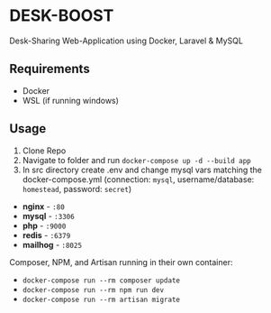 # DESK-BOOST
Desk-Sharing Web-Application using Docker, Laravel & MySQL

## Requirements
- Docker
- WSL (if running windows)

## Usage
1. Clone Repo
2. Navigate to folder and run `docker-compose up -d --build app`
3. In src directory create .env and change mysql vars matching the docker-compose.yml (connection: `mysql`, username/database: `homestead`, password: `secret`)

- **nginx** - `:80`
- **mysql** - `:3306`
- **php** - `:9000`
- **redis** - `:6379`
- **mailhog** - `:8025` 

Composer, NPM, and Artisan running in their own container:

- `docker-compose run --rm composer update`
- `docker-compose run --rm npm run dev`
- `docker-compose run --rm artisan migrate`